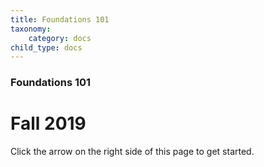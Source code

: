 ```yaml
---
title: Foundations 101
taxonomy:
    category: docs
child_type: docs
---
```


### Foundations 101

# Fall 2019  


Click the arrow on the right side of this page to get started.
